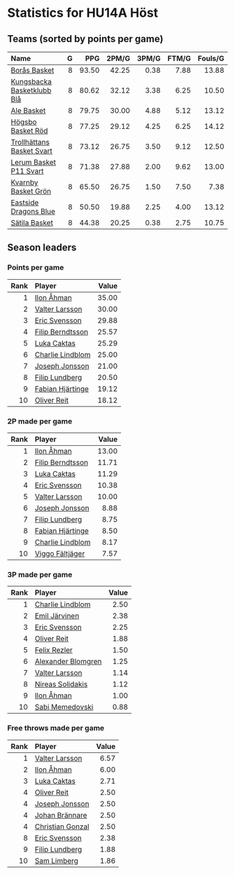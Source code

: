 # Statistics for HU14A Höst

## Teams (sorted by points per game)

| Name | G | PPG | 2PM/G | 3PM/G | FTM/G | Fouls/G |
|:-----|--:|----:|------:|------:|------:|--------:|
| [Borås Basket](hu14a_höst_team_1.md) | 8 | 93.50 | 42.25 | 0.38 | 7.88 | 13.88 |
| [Kungsbacka Basketklubb Blå](hu14a_höst_team_2.md) | 8 | 80.62 | 32.12 | 3.38 | 6.25 | 10.50 |
| [Ale Basket](hu14a_höst_team_3.md) | 8 | 79.75 | 30.00 | 4.88 | 5.12 | 13.12 |
| [Högsbo Basket Röd](hu14a_höst_team_4.md) | 8 | 77.25 | 29.12 | 4.25 | 6.25 | 14.12 |
| [Trollhättans Basket Svart](hu14a_höst_team_5.md) | 8 | 73.12 | 26.75 | 3.50 | 9.12 | 12.50 |
| [Lerum Basket P11 Svart](hu14a_höst_team_6.md) | 8 | 71.38 | 27.88 | 2.00 | 9.62 | 13.00 |
| [Kvarnby Basket Grön](hu14a_höst_team_7.md) | 8 | 65.50 | 26.75 | 1.50 | 7.50 | 7.38 |
| [Eastside Dragons Blue](hu14a_höst_team_8.md) | 8 | 50.50 | 19.88 | 2.25 | 4.00 | 13.12 |
| [Sätila Basket](hu14a_höst_team_9.md) | 8 | 44.38 | 20.25 | 0.38 | 2.75 | 10.75 |

## Season leaders

### Points per game

| Rank | Player | Value |
|----:|:-------|------:|
| 1 | [Ilon Åhman](hu14a_höst_team_5.md) | 35.00 |
| 2 | [Valter Larsson](hu14a_höst_team_6.md) | 30.00 |
| 3 | [Eric Svensson](hu14a_höst_team_2.md) | 29.88 |
| 4 | [Filip Berndtsson](hu14a_höst_team_2.md) | 25.57 |
| 5 | [Luka Caktas](hu14a_höst_team_1.md) | 25.29 |
| 6 | [Charlie Lindblom](hu14a_höst_team_3.md) | 25.00 |
| 7 | [Joseph Jonsson](hu14a_höst_team_5.md) | 21.00 |
| 8 | [Filip Lundberg](hu14a_höst_team_6.md) | 20.50 |
| 9 | [Fabian Hjärtinge](hu14a_höst_team_3.md) | 19.12 |
| 10 | [Oliver Reit](hu14a_höst_team_5.md) | 18.12 |

### 2P made per game

| Rank | Player | Value |
|----:|:-------|------:|
| 1 | [Ilon Åhman](hu14a_höst_team_5.md) | 13.00 |
| 2 | [Filip Berndtsson](hu14a_höst_team_2.md) | 11.71 |
| 3 | [Luka Caktas](hu14a_höst_team_1.md) | 11.29 |
| 4 | [Eric Svensson](hu14a_höst_team_2.md) | 10.38 |
| 5 | [Valter Larsson](hu14a_höst_team_6.md) | 10.00 |
| 6 | [Joseph Jonsson](hu14a_höst_team_5.md) | 8.88 |
| 7 | [Filip Lundberg](hu14a_höst_team_6.md) | 8.75 |
| 8 | [Fabian Hjärtinge](hu14a_höst_team_3.md) | 8.50 |
| 9 | [Charlie Lindblom](hu14a_höst_team_3.md) | 8.17 |
| 10 | [Viggo Fältjäger](hu14a_höst_team_7.md) | 7.57 |

### 3P made per game

| Rank | Player | Value |
|----:|:-------|------:|
| 1 | [Charlie Lindblom](hu14a_höst_team_3.md) | 2.50 |
| 2 | [Emil Järvinen](hu14a_höst_team_3.md) | 2.38 |
| 3 | [Eric Svensson](hu14a_höst_team_2.md) | 2.25 |
| 4 | [Oliver Reit](hu14a_höst_team_5.md) | 1.88 |
| 5 | [Felix Rezler](hu14a_höst_team_4.md) | 1.50 |
| 6 | [Alexander Blomgren](hu14a_höst_team_7.md) | 1.25 |
| 7 | [Valter Larsson](hu14a_höst_team_6.md) | 1.14 |
| 8 | [Nireas Solidakis](hu14a_höst_team_8.md) | 1.12 |
| 9 | [Ilon Åhman](hu14a_höst_team_5.md) | 1.00 |
| 10 | [Sabi Memedovski](hu14a_höst_team_5.md) | 0.88 |

### Free throws made per game

| Rank | Player | Value |
|----:|:-------|------:|
| 1 | [Valter Larsson](hu14a_höst_team_6.md) | 6.57 |
| 2 | [Ilon Åhman](hu14a_höst_team_5.md) | 6.00 |
| 3 | [Luka Caktas](hu14a_höst_team_1.md) | 2.71 |
| 4 | [Oliver Reit](hu14a_höst_team_5.md) | 2.50 |
| 4 | [Joseph Jonsson](hu14a_höst_team_5.md) | 2.50 |
| 4 | [Johan Brännare](hu14a_höst_team_6.md) | 2.50 |
| 4 | [Christian Gonzal](hu14a_höst_team_8.md) | 2.50 |
| 8 | [Eric Svensson](hu14a_höst_team_2.md) | 2.38 |
| 9 | [Filip Lundberg](hu14a_höst_team_6.md) | 1.88 |
| 10 | [Sam Limberg](hu14a_höst_team_7.md) | 1.86 |

